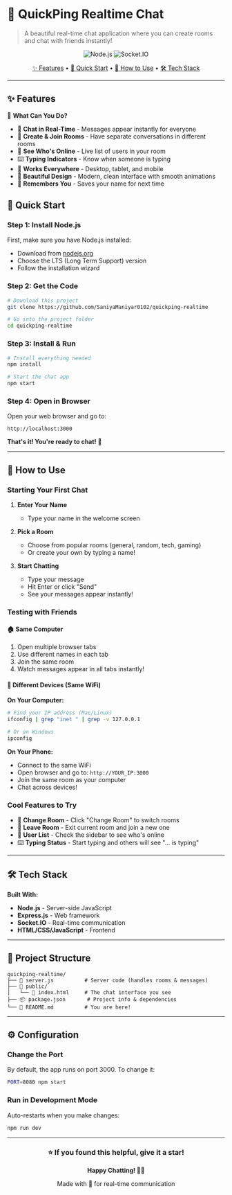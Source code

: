 # 💬 QuickPing Realtime Chat

> A beautiful real-time chat application where you can create rooms and chat with friends instantly!

<div align="center">

![Node.js](https://img.shields.io/badge/node-%3E%3D14.0.0-brightgreen)
![Socket.IO](https://img.shields.io/badge/Socket.IO-4.8.1-black)

[✨ Features](#-features) • [🚀 Quick Start](#-quick-start) • [📖 How to Use](#-how-to-use) • [🛠️ Tech Stack](#️-tech-stack)

</div>

---

## ✨ Features

🎯 **What Can You Do?**

- 💬 **Chat in Real-Time** - Messages appear instantly for everyone
- 🚪 **Create & Join Rooms** - Have separate conversations in different rooms
- 👥 **See Who's Online** - Live list of users in your room
- ⌨️ **Typing Indicators** - Know when someone is typing
- 📱 **Works Everywhere** - Desktop, tablet, and mobile
- 🎨 **Beautiful Design** - Modern, clean interface with smooth animations
- 💾 **Remembers You** - Saves your name for next time

## 🚀 Quick Start

### Step 1: Install Node.js

First, make sure you have Node.js installed:
- Download from [nodejs.org](https://nodejs.org/)
- Choose the LTS (Long Term Support) version
- Follow the installation wizard

### Step 2: Get the Code

```bash
# Download this project
git clone https://github.com/SaniyaManiyar0102/quickping-realtime

# Go into the project folder
cd quickping-realtime
```

### Step 3: Install & Run

```bash
# Install everything needed
npm install

# Start the chat app
npm start
```

### Step 4: Open in Browser

Open your web browser and go to:
```
http://localhost:3000
```

**That's it! You're ready to chat! 🎉**

---

## 📖 How to Use

### Starting Your First Chat

1. **Enter Your Name**
   - Type your name in the welcome screen
   
2. **Pick a Room**
   - Choose from popular rooms (general, random, tech, gaming)
   - Or create your own by typing a name!

3. **Start Chatting**
   - Type your message
   - Hit Enter or click "Send"
   - See your messages appear instantly!

### Testing with Friends

#### 🏠 Same Computer
1. Open multiple browser tabs
2. Use different names in each tab
3. Join the same room
4. Watch messages appear in all tabs instantly!

#### 📱 Different Devices (Same WiFi)

**On Your Computer:**
```bash
# Find your IP address (Mac/Linux)
ifconfig | grep "inet " | grep -v 127.0.0.1

# Or on Windows
ipconfig
```

**On Your Phone:**
- Connect to the same WiFi
- Open browser and go to: `http://YOUR_IP:3000`
- Join the same room as your computer
- Chat across devices!

### Cool Features to Try

- 🔄 **Change Room** - Click "Change Room" to switch rooms
- 🚪 **Leave Room** - Exit current room and join a new one
- 👥 **User List** - Check the sidebar to see who's online
- ⌨️ **Typing Status** - Start typing and others will see "... is typing"

---

## 🛠️ Tech Stack

**Built With:**
- **Node.js** - Server-side JavaScript
- **Express.js** - Web framework
- **Socket.IO** - Real-time communication
- **HTML/CSS/JavaScript** - Frontend

---

## 📁 Project Structure

```
quickping-realtime/
├── 📄 server.js          # Server code (handles rooms & messages)
├── 📁 public/
│   └── 📄 index.html     # The chat interface you see
├── 📦 package.json       # Project info & dependencies
└── 📖 README.md          # You are here!
```

---

## ⚙️ Configuration

### Change the Port

By default, the app runs on port 3000. To change it:

```bash
PORT=8080 npm start
```

### Run in Development Mode

Auto-restarts when you make changes:

```bash
npm run dev
```

---

<div align="center">

### ⭐ If you found this helpful, give it a star!

**Happy Chatting! 💬✨**

Made with 💜 for real-time communication

</div>
